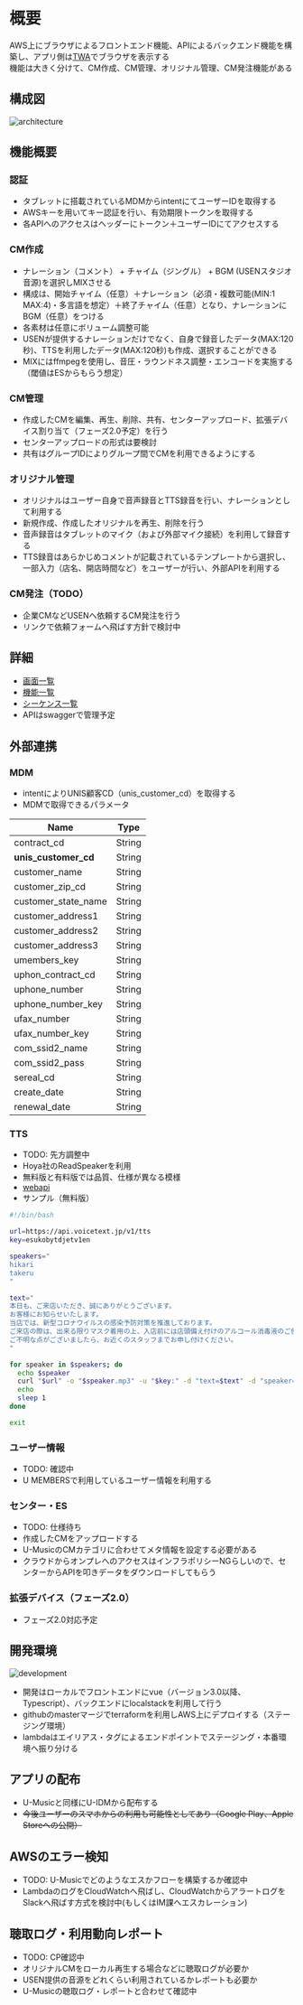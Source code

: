# 概要

AWS上にブラウザによるフロントエンド機能、APIによるバックエンド機能を構築し、アプリ側は[TWA](https://developers.google.com/web/android/trusted-web-activity)でブラウザを表示する  
機能は大きく分けて、CM作成、CM管理、オリジナル管理、CM発注機能がある  

## 構成図

![architecture](uml/architecture.png)

## 機能概要

### 認証

- タブレットに搭載されているMDMからintentにてユーザーIDを取得する
- AWSキーを用いてキー認証を行い、有効期限トークンを取得する
- 各APIへのアクセスはヘッダーにトークン＋ユーザーIDにてアクセスする

### CM作成

- ナレーション（コメント） + チャイム（ジングル） + BGM (USENスタジオ音源)を選択しMIXさせる
- 構成は、開始チャイム（任意）＋ナレーション（必須・複数可能(MIN:1 MAX:4)・多言語を想定）＋終了チャイム（任意）となり、ナレーションにBGM（任意）をつける  
- 各素材は任意にボリューム調整可能
- USENが提供するナレーションだけでなく、自身で録音したデータ(MAX:120秒)、TTSを利用したデータ(MAX:120秒)も作成、選択することができる
- MIXにはffmpegを使用し、音圧・ラウンドネス調整・エンコードを実施する（閾値はESからもらう想定）

### CM管理

- 作成したCMを編集、再生、削除、共有、センターアップロード、拡張デバイス割り当て（フェーズ2.0予定）を行う
- センターアップロードの形式は要検討
- 共有はグループIDによりグループ間でCMを利用できるようにする

### オリジナル管理

- オリジナルはユーザー自身で音声録音とTTS録音を行い、ナレーションとして利用する
- 新規作成、作成したオリジナルを再生、削除を行う
- 音声録音はタブレットのマイク（および外部マイク接続）を利用して録音する
- TTS録音はあらかじめコメントが記載されているテンプレートから選択し、一部入力（店名、開店時間など）をユーザーが行い、外部APIを利用する

### CM発注（TODO）

- 企業CMなどUSENへ依頼するCM発注を行う
- リンクで依頼フォームへ飛ばす方針で検討中

## 詳細

- [画面一覧](SCREEN_LIST.md)
- [機能一覧](FEATURE_LIST.md)
- [シーケンス一覧](SEQUENCE_LIST.md)
- APIはswaggerで管理予定

## 外部連携

### MDM

- intentによりUNIS顧客CD（unis_customer_cd）を取得する
- MDMで取得できるパラメータ

|Name|Type|
|----|----|
|contract_cd|String|
|**unis_customer_cd**|String|
|customer_name|String|
|customer_zip_cd|String|
|customer_state_name|String|
|customer_address1|String|
|customer_address2|String|
|customer_address3|String|
|umembers_key|String|
|uphon_contract_cd|String|
|uphone_number|String|
|uphone_number_key|String|
|ufax_number|String|
|ufax_number_key|String|
|com_ssid2_name|String|
|com_ssid2_pass|String|
|sereal_cd|String|
|create_date|String|
|renewal_date|String|

### TTS

- TODO: 先方調整中
- Hoya社のReadSpeakerを利用
- 無料版と有料版では品質、仕様が異なる模様
- [webapi](https://cloud.voicetext.jp/webapi)
- サンプル（無料版）

```bash
#!/bin/bash

url=https://api.voicetext.jp/v1/tts
key=esukobytdjetv1en

speakers="
hikari
takeru
"

text="
本日も、ご来店いただき、誠にありがとうございます。
お客様にお知らせいたします。
当店では、新型コロナウイルスの感染予防対策を推進しております。
ご来店の際は、出来る限りマスク着用の上、入店前には店頭備え付けのアルコール消毒液のご使用をお願いいたします。
ご不明な点がございましたら、お近くのスタッフまでお申し付けください。
"

for speaker in $speakers; do
  echo $speaker
  curl "$url" -o "$speaker.mp3" -u "$key:" -d "text=$text" -d "speaker=$speaker" -d "emotion=happiness" -d "emotion_level=1" -d "pitch=90" -d "speed=100"
  echo
  sleep 1
done

exit
```

### ユーザー情報

- TODO: 確認中
- U MEMBERSで利用しているユーザー情報を利用する

### センター・ES

- TODO: 仕様待ち
- 作成したCMをアップロードする
- U-MusicのCMカテゴリに合わせてメタ情報を設定する必要がある
- クラウドからオンプレへのアクセスはインフラポリシーNGらしいので、センターからAPIを叩きデータをダウンロードしてもらう

### 拡張デバイス（フェーズ2.0）

- フェーズ2.0対応予定

## 開発環境

![development](uml/development.png)

- 開発はローカルでフロントエンドにvue（バージョン3.0以降、Typescript）、バックエンドにlocalstackを利用して行う
- githubのmasterマージでterraformを利用しAWS上にデプロイする（ステージング環境）
- lambdaはエイリアス・タグによるエンドポイントでステージング・本番環境へ振り分ける

## アプリの配布

- U-Musicと同様にU-IDMから配布する
- ~~今後ユーザーのスマホからの利用も可能性としてあり（Google Play、Apple Storeへの公開）~~

## AWSのエラー検知

- TODO: U-Musicでどのようなエスかフローを構築するか確認中
- LambdaのログをCloudWatchへ飛ばし、CloudWatchからアラートログをSlackへ飛ばす方式を検討中(もしくはIM課へエスカレーション)

## 聴取ログ・利用動向レポート

- TODO: CP確認中
- オリジナルCMをローカル再生する場合などに聴取ログが必要か
- USEN提供の音源をどれくらい利用されているかレポートも必要か
- U-Musicの聴取ログ・レポートと合わせて確認中
